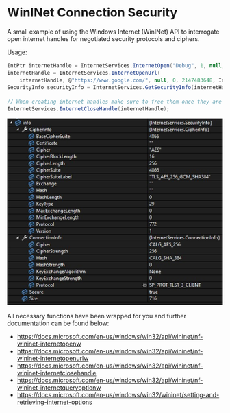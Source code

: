 # WinINet Connection Security
A small example of using the Windows Internet (WinINet) API to interrogate open internet handles for negotiated security protocols and ciphers.

Usage:

```C#
IntPtr internetHandle = InternetServices.InternetOpen("Debug", 1, null, null, 0);
internetHandle = InternetServices.InternetOpenUrl(
    internetHandle, @"https://www.google.com/", null, 0, 2147483648, IntPtr.Zero);
SecurityInfo securityInfo = InternetServices.GetSecurityInfo(internetHandle);

// When creating internet handles make sure to free them once they are no longer needed.
InternetServices.InternetCloseHandle(internetHandle);
```

![Locals View](https://github.com/BL1NDX3N0N/WinINet-Connection-Security/blob/main/assets/LocalsView.jpg)

All necessary functions have been wrapped for you and further documentation can be found below:

- https://docs.microsoft.com/en-us/windows/win32/api/wininet/nf-wininet-internetopenw
- https://docs.microsoft.com/en-us/windows/win32/api/wininet/nf-wininet-internetopenurlw
- https://docs.microsoft.com/en-us/windows/win32/api/wininet/nf-wininet-internetclosehandle
- https://docs.microsoft.com/en-us/windows/win32/api/wininet/nf-wininet-internetqueryoptionw
- https://docs.microsoft.com/en-us/windows/win32/wininet/setting-and-retrieving-internet-options
